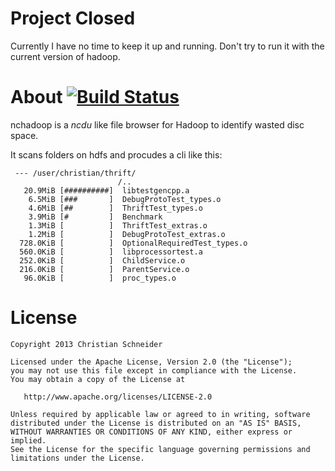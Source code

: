 Project Closed
======

Currently I have no time to keep it up and running.
Don't try to run it with the current version of hadoop.


About [![Build Status](https://travis-ci.org/d0x/nchadoop.png?branch=master)](https://travis-ci.org/d0x/nchadoop)
======

nchadoop is a *ncdu* like file browser for Hadoop to identify wasted disc space.

It scans folders on hdfs and procudes a cli like this:

```
 --- /user/christian/thrift/
                        /..
   20.9MiB [##########]  libtestgencpp.a
    6.5MiB [###       ]  DebugProtoTest_types.o
    4.6MiB [##        ]  ThriftTest_types.o
    3.9MiB [#         ]  Benchmark
    1.3MiB [          ]  ThriftTest_extras.o
    1.2MiB [          ]  DebugProtoTest_extras.o
  728.0KiB [          ]  OptionalRequiredTest_types.o
  560.0KiB [          ]  libprocessortest.a
  252.0KiB [          ]  ChildService.o
  216.0KiB [          ]  ParentService.o
   96.0KiB [          ]  proc_types.o
```


License
=======

    Copyright 2013 Christian Schneider

    Licensed under the Apache License, Version 2.0 (the "License");
    you may not use this file except in compliance with the License.
    You may obtain a copy of the License at

       http://www.apache.org/licenses/LICENSE-2.0

    Unless required by applicable law or agreed to in writing, software
    distributed under the License is distributed on an "AS IS" BASIS,
    WITHOUT WARRANTIES OR CONDITIONS OF ANY KIND, either express or implied.
    See the License for the specific language governing permissions and
    limitations under the License.
